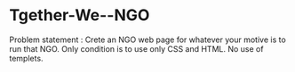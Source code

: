 # Tgether-We--NGO
Problem statement :
        Crete an NGO web page for whatever your motive is to run that NGO. Only condition is to use only CSS and HTML.
        No use of templets.
